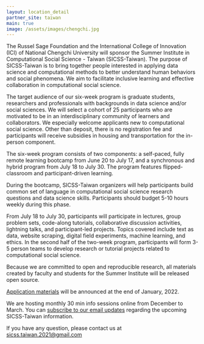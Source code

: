 ```yaml
---
layout: location_detail
partner_site: taiwan
main: true
image: /assets/images/chengchi.jpg
---
```


The Russel Sage Foundation and the International College of Innovation (ICI) of National Chengchi University will sponsor the Summer Institute in Computational Social Science - Taiwan (SICSS-Taiwan). The purpose of SICSS-Taiwan is to bring together people interested in applying data science and computational methods to better understand human behaviors and social phenomena. We aim to facilitate inclusive learning and effective collaboration in computational social science. 

The target audience of our six-week program is graduate students, researchers and professionals with backgrounds in data science and/or social sciences. We will select a cohort of 25 participants who are motivated to be in an interdisciplinary community of learners and collaborators. We especially welcome applicants new to computational social science. Other than deposit, there is no registration fee and participants will receive subsidies in housing and transportation for the in-person component. 

The six-week program consists of two components: a self-paced, fully remote learning bootcamp from June 20 to July 17, and a synchronous and hybrid program from July 18 to July 30. The program features flipped-classroom and participant-driven learning. 

During the bootcamp, SICSS-Taiwan organizers will help participants build common set of language in computational social science research questions and data science skills. Participants should budget 5-10 hours weekly during this phase.  

From July 18 to July 30, participants will participate in lectures, group problem sets, code-along tutorials, collaborative discussion activities, lightning talks, and participant-led projects. Topics covered include text as data, website scraping, digital field experiments, machine learning, and ethics. In the second half of the two-week program, participants will form 3-5 person teams to develop research or tutorial projects related to computational social science.  

Because we are committed to open and reproducible research, all materials created by faculty and students for the Summer Institute will be released open source.

[Application materials](https://compsocialscience.github.io/summer-institute/2022/taiwan/apply) will be announced at the end of January, 2022. 

We are hosting monthly 30 min info sessions online from December to March. You can [subscribe to our email updates](https://docs.google.com/forms/d/e/1FAIpQLSd_rtXqZHelZ1RlJYJi4oBB95gL0kza0vWlyNcqF5UnXg7gUw/viewform?usp=sf_link) regarding the upcoming SICSS-Taiwan information.

If you have any question, please contact us at sicss.taiwan.2021@gmail.com 



